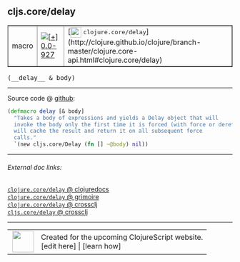 ## cljs.core/delay



 <table border="1">
<tr>
<td>macro</td>
<td><a href="https://github.com/cljsinfo/cljs-api-docs/tree/0.0-927"><img valign="middle" alt="[+] 0.0-927" title="Added in 0.0-927" src="https://img.shields.io/badge/+-0.0--927-lightgrey.svg"></a> </td>
<td>
[<img height="24px" valign="middle" src="http://i.imgur.com/1GjPKvB.png"> <samp>clojure.core/delay</samp>](http://clojure.github.io/clojure/branch-master/clojure.core-api.html#clojure.core/delay)
</td>
</tr>
</table>


 <samp>
(__delay__ & body)<br>
</samp>

---







Source code @ [github](https://github.com/clojure/clojurescript/blob/r2740/src/clj/cljs/core.clj#L1097-L1102):

```clj
(defmacro delay [& body]
  "Takes a body of expressions and yields a Delay object that will
  invoke the body only the first time it is forced (with force or deref/@), and
  will cache the result and return it on all subsequent force
  calls."
  `(new cljs.core/Delay (fn [] ~@body) nil))
```

<!--
Repo - tag - source tree - lines:

 <pre>
clojurescript @ r2740
└── src
    └── clj
        └── cljs
            └── <ins>[core.clj:1097-1102](https://github.com/clojure/clojurescript/blob/r2740/src/clj/cljs/core.clj#L1097-L1102)</ins>
</pre>

-->

---



###### External doc links:

[`clojure.core/delay` @ clojuredocs](http://clojuredocs.org/clojure.core/delay)<br>
[`clojure.core/delay` @ grimoire](http://conj.io/store/v1/org.clojure/clojure/1.7.0-beta3/clj/clojure.core/delay/)<br>
[`clojure.core/delay` @ crossclj](http://crossclj.info/fun/clojure.core/delay.html)<br>
[`cljs.core/delay` @ crossclj](http://crossclj.info/fun/cljs.core/delay.html)<br>

---

 <table>
<tr><td>
<img valign="middle" align="right" width="48px" src="http://i.imgur.com/Hi20huC.png">
</td><td>
Created for the upcoming ClojureScript website.<br>
[edit here] | [learn how]
</td></tr></table>

[edit here]:https://github.com/cljsinfo/cljs-api-docs/blob/master/cljsdoc/cljs.core/delay.cljsdoc
[learn how]:https://github.com/cljsinfo/cljs-api-docs/wiki/cljsdoc-files

<!--

This information was too distracting to show to readers, but I'll leave it
commented here since it is helpful to:

- pretty-print the data used to generate this document
- and show how to retrieve that data



The API data for this symbol:

```clj
{:ns "cljs.core",
 :name "delay",
 :signature ["[& body]"],
 :history [["+" "0.0-927"]],
 :type "macro",
 :full-name-encode "cljs.core/delay",
 :source {:code "(defmacro delay [& body]\n  \"Takes a body of expressions and yields a Delay object that will\n  invoke the body only the first time it is forced (with force or deref/@), and\n  will cache the result and return it on all subsequent force\n  calls.\"\n  `(new cljs.core/Delay (fn [] ~@body) nil))",
          :title "Source code",
          :repo "clojurescript",
          :tag "r2740",
          :filename "src/clj/cljs/core.clj",
          :lines [1097 1102]},
 :full-name "cljs.core/delay",
 :clj-symbol "clojure.core/delay"}

```

Retrieve the API data for this symbol:

```clj
;; from Clojure REPL
(require '[clojure.edn :as edn])
(-> (slurp "https://raw.githubusercontent.com/cljsinfo/cljs-api-docs/catalog/cljs-api.edn")
    (edn/read-string)
    (get-in [:symbols "cljs.core/delay"]))
```

-->
